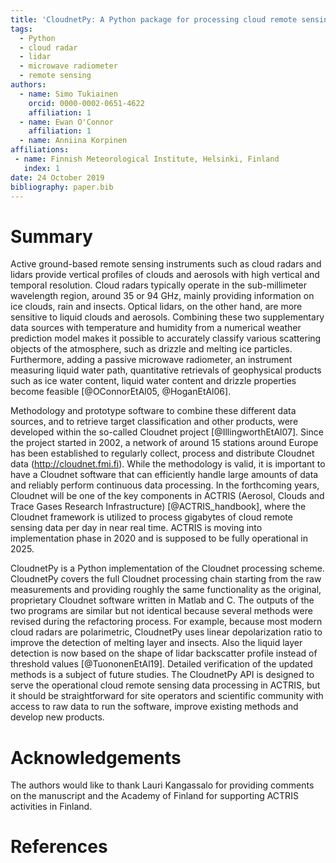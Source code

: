 ```yaml
---
title: 'CloudnetPy: A Python package for processing cloud remote sensing data'
tags:
  - Python
  - cloud radar
  - lidar
  - microwave radiometer
  - remote sensing
authors:
  - name: Simo Tukiainen
    orcid: 0000-0002-0651-4622
    affiliation: 1
  - name: Ewan O'Connor
    affiliation: 1
  - name: Anniina Korpinen
affiliations:
 - name: Finnish Meteorological Institute, Helsinki, Finland
   index: 1
date: 24 October 2019
bibliography: paper.bib
---
```


# Summary

Active ground-based remote sensing instruments such as cloud radars and lidars 
provide vertical profiles of clouds and aerosols with high vertical and 
temporal resolution. Cloud radars typically operate in the sub-millimeter 
wavelength region, around 35 or 94 GHz, 
mainly providing information on ice clouds, rain and insects. Optical lidars, 
on the other hand, are more sensitive to liquid clouds and aerosols. 
Combining these two supplementary data sources with temperature and humidity 
from a numerical weather prediction model makes it possible to accurately classify 
various scattering objects of the atmosphere, such as drizzle and melting ice particles. 
Furthermore, adding a passive microwave radiometer, an instrument measuring 
liquid water path, quantitative retrievals of geophysical 
products such as ice water content, liquid water content 
and drizzle properties become feasible [@OConnorEtAl05, @HoganEtAl06].

Methodology and prototype software to combine these different data sources, 
and to retrieve target classification and other products, were developed within 
the so-called Cloudnet project [@IllingworthEtAl07]. Since the project started 
in 2002, a network of around 15 stations around Europe has been established 
to regularly collect, process and distribute Cloudnet data (http://cloudnet.fmi.fi). 
While the methodology is valid, it is important to have a Cloudnet software 
that can efficiently handle large amounts of data and reliably perform 
continuous data processing. In the forthcoming years, Cloudnet will be one of 
the key components in ACTRIS (Aerosol, Clouds and Trace Gases Research 
Infrastructure) [@ACTRIS_handbook], where the Cloudnet framework 
is utilized to process gigabytes of cloud remote sensing data per day 
in near real time. ACTRIS is moving into implementation phase in 2020 
and is supposed to be fully operational in 2025. 

CloudnetPy is a Python implementation of the Cloudnet processing scheme. 
CloudnetPy covers the full Cloudnet processing chain starting from the raw 
measurements and providing roughly the same functionality as the original, 
proprietary Cloudnet software written in Matlab and C. The outputs of the
two programs are similar but not identical because several methods were 
revised during the refactoring process. For example, because most modern cloud 
radars are polarimetric, CloudnetPy uses linear depolarization ratio 
to improve the detection of melting layer and insects. Also the 
liquid layer detection is now based on the shape of lidar backscatter 
profile instead of threshold values [@TuononenEtAl19]. Detailed 
verification of the updated methods is a subject of future studies. 
The CloudnetPy API is designed to serve the operational cloud remote sensing data 
processing in ACTRIS, but it should be straightforward for site operators and 
scientific community with access to raw data to run the software, improve 
existing methods and develop new products.


# Acknowledgements

The authors would like to thank Lauri Kangassalo for providing comments on the manuscript 
and the Academy of Finland for supporting ACTRIS activities in Finland.

# References
